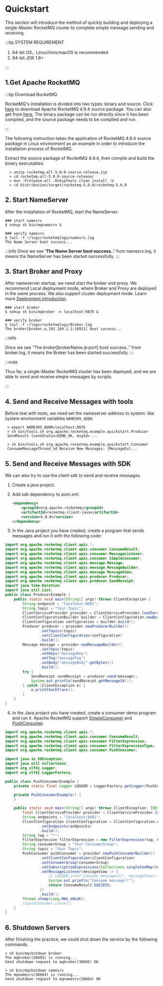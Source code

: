 # Quickstart

This section will introduce the method of quickly building and deploying a single-Master RocketMQ cluster to complete simple message sending and receiving.

:::tip SYSTEM REQUIREMENT

1. 64-bit OS，Linux/Unix/macOS is recommended
2. 64-bit JDK 1.8+

:::

## 1.Get Apache RocketMQ

:::tip Download RocketMQ

RocketMQ's installation is divided into two types: binary and source.  Click [here](https://www.apache.org/dyn/closer.cgi?path=rocketmq/4.9.4/rocketmq-all-4.9.4-source-release.zip) to download Apache RocketMQ 4.9.4 source package. You can also get from [here.](https://www.apache.org/dyn/closer.cgi?path=rocketmq/4.9.4/rocketmq-all-4.9.4-bin-release.zip) The binary package can be run directly since it has been compiled, and the source package needs to be compiled and run.

:::

The following instruction takes the application of RocketMQ 4.9.4 source package in Linux environment as an example in order to introduce the installation process of RocketMQ.

Extract the source package of RocketMQ 4.9.4, then compile and build the binary executables:

```shell
  > unzip rocketmq-all-5.0.0-source-release.zip
  > cd rocketmq-all-5.0.0-source-release/
  > mvn -Prelease-all -DskipTests clean install -U
  > cd distribution/target/rocketmq-5.0.0/rocketmq-5.0.0
```
## 2. Start NameServer

After the installation of RocketMQ, start the NameServer:


```shell
### start namesrv
$ nohup sh bin/mqnamesrv &
 
### verify namesrv 
$ tail -f ~/logs/rocketmqlogs/namesrv.log
The Name Server boot success...
```

:::info
Once we see **'The Name Server boot success..'** from namesrv.log, it means the NameServer has been started successfully.
:::



## 3. Start Broker and Proxy

After nameserver startup, we need start the broker and proxy. We recommend Local deployment mode, where Broker and Proxy are deployed in the same process. We also support cluster deployment mode. Learn more [Deployment introduction](../05-部署运维/15deploy.md).

```shell
### start broker
$ nohup sh bin/mqbroker -n localhost:9876 &

### verify broker
$ tail -f ~/logs/rocketmqlogs/Broker.log 
The broker[broker-a,192.169.1.2:10911] boot success...
```

:::info

Once we see “The broker[brokerName,ip:port] boot success..” from broker.log, it means the Broker has been started successfully.
:::

:::note

Thus far, a single-Master RocketMQ cluster has been deployed, and we are able to send and receive simple messages by scripts.

:::

## 4. Send and Receive Messages with tools

Before test with tools, we need set the nameserver address to system. like system environment variables `NAMESRV_ADDR`.

``` shell
 > export NAMESRV_ADDR=localhost:9876
 > sh bin/tools.sh org.apache.rocketmq.example.quickstart.Producer
 SendResult [sendStatus=SEND_OK, msgId= ...

 > sh bin/tools.sh org.apache.rocketmq.example.quickstart.Consumer
 ConsumeMessageThread_%d Receive New Messages: [MessageExt...
```

## 5. Send and Receive Messages with SDK

We can also try to use the client sdk to send and receive messages.

1. Create a java project.

2. Add sdk dependency to *pom.xml*.

   ```xml
   <dependency>
       <groupId>org.apache.rocketmq</groupId>
       <artifactId>rocketmq-client-java</artifactId>
       <version>5.0.0</version>
   </dependency> 
   ```

3. In the Java project you have created, create a program that sends messages and run it with the following code:

```java
import org.apache.rocketmq.client.apis.*;
import org.apache.rocketmq.client.apis.consumer.ConsumeResult;
import org.apache.rocketmq.client.apis.consumer.MessageListener;
import org.apache.rocketmq.client.apis.consumer.SimpleConsumer;
import org.apache.rocketmq.client.apis.message.Message;
import org.apache.rocketmq.client.apis.message.MessageBuilder;
import org.apache.rocketmq.client.apis.message.MessageView;
import org.apache.rocketmq.client.apis.producer.Producer;
import org.apache.rocketmq.client.apis.producer.SendReceipt;
import java.time.Duration;
import java.util.List;
public class ProducerExample {
    public static void main(String[] args) throws ClientException {
        String endpoint = "localhost:8081";
        String topic = "Your Topic";
        ClientServiceProvider provider = ClientServiceProvider.loadService();
        ClientConfigurationBuilder builder = ClientConfiguration.newBuilder().setEndpoints(endpoint);
        ClientConfiguration configuration = builder.build();
        Producer producer = provider.newProducerBuilder()
                .setTopics(topic)
                .setClientConfiguration(configuration)
                .build();
        Message message = provider.newMessageBuilder()
                .setTopic(topic)
                .setKeys("messageKey")
                .setTag("messageTag")
                .setBody("messageBody".getBytes())
                .build();
        try {
            SendReceipt sendReceipt = producer.send(message);
            System.out.println(sendReceipt.getMessageId());
        } catch (ClientException e) {
            e.printStackTrace();
        }
    }
}
```


4. In the Java project you have created, create a consumer demo program and run it. Apache RocketMQ support [SimpleConsumer](../04-功能行为/06consumertype.md) and [PushConsumer](../04-功能行为/06consumertype.md).

```java
import org.apache.rocketmq.client.apis.*;
import org.apache.rocketmq.client.apis.consumer.ConsumeResult;
import org.apache.rocketmq.client.apis.consumer.FilterExpression;
import org.apache.rocketmq.client.apis.consumer.FilterExpressionType;
import org.apache.rocketmq.client.apis.consumer.PushConsumer;

import java.io.IOException;
import java.util.Collections;
import org.slf4j.Logger;
import org.slf4j.LoggerFactory;

public class PushConsumerExample {
    private static final Logger LOGGER = LoggerFactory.getLogger(PushConsumerExample.class);

    private PushConsumerExample() {
    }

    public static void main(String[] args) throws ClientException, IOException, InterruptedException {
        final ClientServiceProvider provider = ClientServiceProvider.loadService();
        String endpoints = "localhost:8081";
        ClientConfiguration clientConfiguration = ClientConfiguration.newBuilder()
                .setEndpoints(endpoints)
                .build();
	    String tag = "*";
        FilterExpression filterExpression = new FilterExpression(tag, FilterExpressionType.TAG);
	    String consumerGroup = "Your ConsumerGroup";
        String topic = "Your Topic";
        PushConsumer pushConsumer = provider.newPushConsumerBuilder()
                .setClientConfiguration(clientConfiguration)
                .setConsumerGroup(consumerGroup)
                .setSubscriptionExpressions(Collections.singletonMap(topic, filterExpression))
		        .setMessageListener(messageView -> {
                    // LOGGER.info("Consume message={}", messageView);
                    System.out.println("Consume message!!");
                    return ConsumeResult.SUCCESS;
                })
                .build();
        Thread.sleep(Long.MAX_VALUE);
        //pushConsumer.close();
    }
}
```

## 6. Shutdown Servers

After finishing the practice, we could shut down the service by the following commands.

```shell
> sh bin/mqshutdown broker
The mqbroker(36695) is running...
Send shutdown request to mqbroker(36695) OK

> sh bin/mqshutdown namesrv
The mqnamesrv(36664) is running...
Send shutdown request to mqnamesrv(36664) OK
```